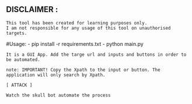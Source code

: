 ## DISCLAIMER : 
	This tool has been created for learning purposes only.
	I am not responsible for any usage of this tool on unauthorised targets.

#Usage:
	- pip install -r requirements.txt
	- python main.py

	It is a GUI App. Add the targe url and inputs and buttons in order to be automated.

	note: IMPORTANT! Copy the Xpath to the input or button. The application will only search by Xpath.

	[ ATTACK ]

	Watch the skull bot automate the process